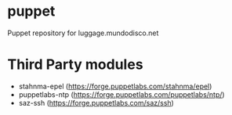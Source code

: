 # puppet
Puppet repository for luggage.mundodisco.net

# Third Party modules
* stahnma-epel (https://forge.puppetlabs.com/stahnma/epel)
* puppetlabs-ntp (https://forge.puppetlabs.com/puppetlabs/ntp/)
* saz-ssh (https://forge.puppetlabs.com/saz/ssh)
